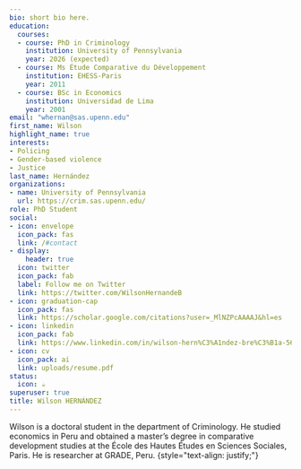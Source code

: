 ```yaml
---
bio: short bio here.
education:
  courses:
  - course: PhD in Criminology
    institution: University of Pennsylvania
    year: 2026 (expected)
  - course: Ms Étude Comparative du Développement
    institution: EHESS-Paris
    year: 2011
  - course: BSc in Economics
    institution: Universidad de Lima
    year: 2001
email: "whernan@sas.upenn.edu"
first_name: Wilson
highlight_name: true
interests:
- Policing
- Gender-based violence
- Justice
last_name: Hernández
organizations:
- name: University of Pennsylvania
  url: https://crim.sas.upenn.edu/
role: PhD Student
social:
- icon: envelope
  icon_pack: fas
  link: /#contact
- display:
    header: true
  icon: twitter
  icon_pack: fab
  label: Follow me on Twitter
  link: https://twitter.com/WilsonHernandeB
- icon: graduation-cap
  icon_pack: fas
  link: https://scholar.google.com/citations?user=_MlNZPcAAAAJ&hl=es
- icon: linkedin
  icon_pack: fab
  link: https://www.linkedin.com/in/wilson-hern%C3%A1ndez-bre%C3%B1a-565a5134/
- icon: cv
  icon_pack: ai
  link: uploads/resume.pdf
status:
  icon: ☕️
superuser: true
title: Wilson HERNÁNDEZ
---
```


Wilson is a doctoral student in the department of Criminology. He studied economics in Peru and obtained a master’s degree in comparative development studies at the École des Hautes Études en Sciences Sociales, Paris. He is researcher at GRADE, Peru.
{style="text-align: justify;"}
